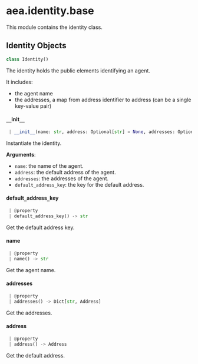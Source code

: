 <a name="aea.identity.base"></a>
# aea.identity.base

This module contains the identity class.

<a name="aea.identity.base.Identity"></a>
## Identity Objects

```python
class Identity()
```

The identity holds the public elements identifying an agent.

It includes:

- the agent name
- the addresses, a map from address identifier to address (can be a single key-value pair)

<a name="aea.identity.base.Identity.__init__"></a>
#### `__`init`__`

```python
 | __init__(name: str, address: Optional[str] = None, addresses: Optional[Dict[str, Address]] = None, default_address_key: str = DEFAULT_ADDRESS_KEY)
```

Instantiate the identity.

**Arguments**:

- `name`: the name of the agent.
- `address`: the default address of the agent.
- `addresses`: the addresses of the agent.
- `default_address_key`: the key for the default address.

<a name="aea.identity.base.Identity.default_address_key"></a>
#### default`_`address`_`key

```python
 | @property
 | default_address_key() -> str
```

Get the default address key.

<a name="aea.identity.base.Identity.name"></a>
#### name

```python
 | @property
 | name() -> str
```

Get the agent name.

<a name="aea.identity.base.Identity.addresses"></a>
#### addresses

```python
 | @property
 | addresses() -> Dict[str, Address]
```

Get the addresses.

<a name="aea.identity.base.Identity.address"></a>
#### address

```python
 | @property
 | address() -> Address
```

Get the default address.

